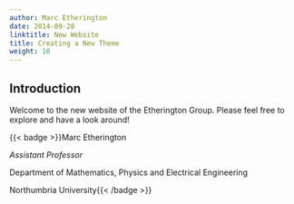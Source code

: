 ```yaml
---
author: Marc Etherington
date: 2014-09-28
linktitle: New Website
title: Creating a New Theme
weight: 10
---
```


## Introduction

Welcome to the new website of the Etherington Group. Please feel free to explore and have a look around!

{{< badge >}}Marc Etherington

*Assistant Professor*

Department of Mathematics, Physics and Electrical Engineering

Northumbria University{{< /badge >}}
